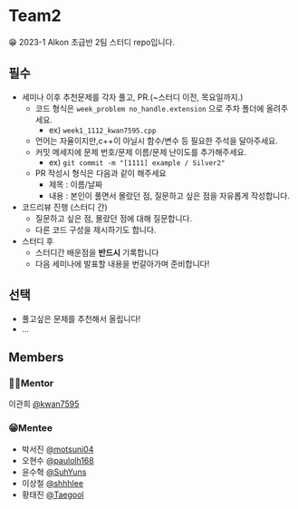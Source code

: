 # Team2
😁 2023-1 Alkon 초급반 2팀 스터디 repo입니다.

## **필수**
- 세미나 이후 추천문제를 각자 풀고, PR.(~스터디 이전, 목요일까지.)
  - 코드 형식은 `week_problem no_handle.extension` 으로 주차 폴더에 올려주세요.
    - ex) `week1_1112_kwan7595.cpp`
  - 언어는 자율이지만,c++이 아닐시 함수/변수 등 필요한 주석을 달아주세요.
  - 커밋 메세지에 문제 번호/문제 이름/문제 난이도를 추가해주세요.
    - ex) `git commit -m "[1111] example / Silver2"`
  - PR 작성시 형식은 다음과 같이 해주세요
    - 제목 : 이름/날짜
    - 내용 : 본인이 풀면서 몰랐던 점, 질문하고 싶은 점을 자유롭게 작성합니다.
- 코드리뷰 진행 (스터디 간)
  - 질문하고 싶은 점, 몰랐던 점에 대해 질문합니다. 
  - 다른 코드 구성을 제시하기도 합니다.
- 스터디 후
  - 스터디간 배운점을 **반드시** 기록합니다
  - 다음 세미나에 발표할 내용을 번갈아가며 준비합니다!

## 선택
- 풀고싶은 문제를 추천해서 올립니다!
- ...

## Members

### 👨‍💻Mentor 

이관희 [@kwan7595](https://github.com/kwan7595)

### 😁Mentee 
- 박서진 [@motsuni04](https://github.com/motsuni04)
- 오현수 [@paulolh168](https://github.com/paulolh168)
- 윤수혁 [@SuhYuns](https://github.com/SuhYuns)
- 이상철 [@shhhlee](https://github.com/shhhlee)
- 황태진 [@Taegool](https://github.com/Taegool)
